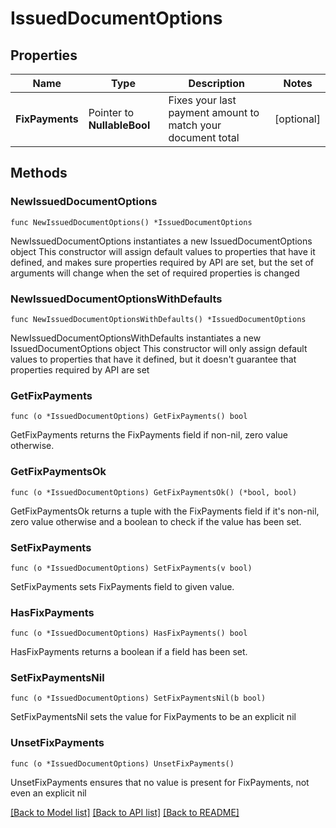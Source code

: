 # IssuedDocumentOptions

## Properties

Name | Type | Description | Notes
------------ | ------------- | ------------- | -------------
**FixPayments** | Pointer to **NullableBool** | Fixes your last payment amount to match your document total | [optional] 

## Methods

### NewIssuedDocumentOptions

`func NewIssuedDocumentOptions() *IssuedDocumentOptions`

NewIssuedDocumentOptions instantiates a new IssuedDocumentOptions object
This constructor will assign default values to properties that have it defined,
and makes sure properties required by API are set, but the set of arguments
will change when the set of required properties is changed

### NewIssuedDocumentOptionsWithDefaults

`func NewIssuedDocumentOptionsWithDefaults() *IssuedDocumentOptions`

NewIssuedDocumentOptionsWithDefaults instantiates a new IssuedDocumentOptions object
This constructor will only assign default values to properties that have it defined,
but it doesn't guarantee that properties required by API are set

### GetFixPayments

`func (o *IssuedDocumentOptions) GetFixPayments() bool`

GetFixPayments returns the FixPayments field if non-nil, zero value otherwise.

### GetFixPaymentsOk

`func (o *IssuedDocumentOptions) GetFixPaymentsOk() (*bool, bool)`

GetFixPaymentsOk returns a tuple with the FixPayments field if it's non-nil, zero value otherwise
and a boolean to check if the value has been set.

### SetFixPayments

`func (o *IssuedDocumentOptions) SetFixPayments(v bool)`

SetFixPayments sets FixPayments field to given value.

### HasFixPayments

`func (o *IssuedDocumentOptions) HasFixPayments() bool`

HasFixPayments returns a boolean if a field has been set.

### SetFixPaymentsNil

`func (o *IssuedDocumentOptions) SetFixPaymentsNil(b bool)`

 SetFixPaymentsNil sets the value for FixPayments to be an explicit nil

### UnsetFixPayments
`func (o *IssuedDocumentOptions) UnsetFixPayments()`

UnsetFixPayments ensures that no value is present for FixPayments, not even an explicit nil

[[Back to Model list]](../README.md#documentation-for-models) [[Back to API list]](../README.md#documentation-for-api-endpoints) [[Back to README]](../README.md)


